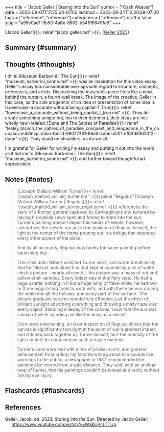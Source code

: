 +++
title = "Jacob Geller | Staring into the Sun"
author = ["Cash Weaver"]
date = 2023-08-07T17:25:00-07:00
lastmod = 2023-09-24T10:20:39-07:00
tags = ["reference", "reference"]
categories = ["reference"]
draft = false
slug = "a95e0ad1-0b53-4a6e-8502-b54519849fa6"
+++

[Jacob Geller]({{< relref "jacob_geller.md" >}}), (<a href="#citeproc_bib_item_1">Geller 2023</a>)


## Summary {#summary}


## Thoughts {#thoughts}

I think [Museum Barberini | The Sun]({{< relref "museum_barberini_sonne.md" >}}) was an inspiration for this video essay. Geller's essay has considerable overlaps with regard to structure, concepts, references, and artists. Discovering the museum's piece feels like a peak behind the curtain; a fourth-wall break. The image of the creative, Geller in this case, as the sole progenitor of an idea or presentation of some idea is [Lowercase-a accurate without being capital-T True]({{< relref "lowercase_a_accurate_without_being_capital_t_true.md" >}}). They do create something unique but, not to their detriment, their ideas are not wholly new (related: [Dune and The Sabres of Paradise]({{< relref "lesley_blanch_the_sabres_of_paradise_conquest_and_vengeance_in_the_caucasus.md#inspiration-for-id-68077361-66a6-4abe-b00f-dfb3d83630f2-dune" >}})). They stand on shoulders, as do we all.

I'm grateful for Geller for writing his essay and putting it out into the world as it led me to [Museum Barberini | The Sun]({{< relref "museum_barberini_sonne.md" >}}) and further toward thoughtful art appreciation.


## Notes {#notes}

> [[Joseph Mallord William Turner]({{< relref "joseph_mallord_william_turner.md" >}})] piece "Regulus" [[Joseph Mallord William Turner | Regulus]({{< relref "joseph_mallord_william_turner_regulus.md" >}})] references the story of a Roman general captured by Carthaginians and tortured by having his eyelids sewn open and forced to stare into the sun. Turner's painting doesn't depict this series of events, however; instead we, the viewer, are put in the position of Regulus himself, the light at the center of the frame pouring out in a deluge that saturates every other aspect of the piece.
>
> And by all accounts, Regulus was barely the same painting before varnishing day.
>
> The artist John Gilbert watched Turner work, and wrote breathlessly that he "did not look about him, but kept on scumbling a lot of white into his picture - nearly all over it... the picture was a mass of red and yellow of all varieties. Every object was in this fiery state. He had a large palette, nothing in it but a huge lump of flake-white; he had two or three biggish hog tools to work with, and with these he was driving the white into all the hollows, and every part of the surface…The picture gradually became wonderfully effective, just the effect of brilliant sunlight absorbing everything and throwing a misty haze over every object. Standing sideway of the canvas, I saw that the sun was a lump of white standing out like the boss on a shield".
>
> Even more entertaining, a closer inspection of Regulus shows that the canvas is significantly torn right at the point of sun's greatest impact and stitched back together by Turner himself, as if the intensity of the light couldn't be contained on such a fragile material.
>
> Turner's suns were met with a mix of praise, scorn, and general bemusement from critics; my favorite writing about him sounds like warnings to the public; a newspaper in 1837 recommended the paintings be viewed from a safe distance. They said, with an unclear level of humor, that his paintings couldn't be looked at directly without risking eye injury.


## Flashcards {#flashcards}

## References

<style>.csl-entry{text-indent: -1.5em; margin-left: 1.5em;}</style><div class="csl-bib-body">
  <div class="csl-entry"><a id="citeproc_bib_item_1"></a>Geller, Jacob, ed. 2023. <i>Staring into the Sun</i>. Directed by Jacob Geller. <a href="https://www.youtube.com/watch?v=WSbUPaLTTUg">https://www.youtube.com/watch?v=WSbUPaLTTUg</a>.</div>
</div>
